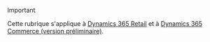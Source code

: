 > [!IMPORTANT]
> Cette rubrique s'applique à [Dynamics 365 Retail](../index.md) et à [Dynamics 365 Commerce (version préliminaire)](../../commerce/index.md).
